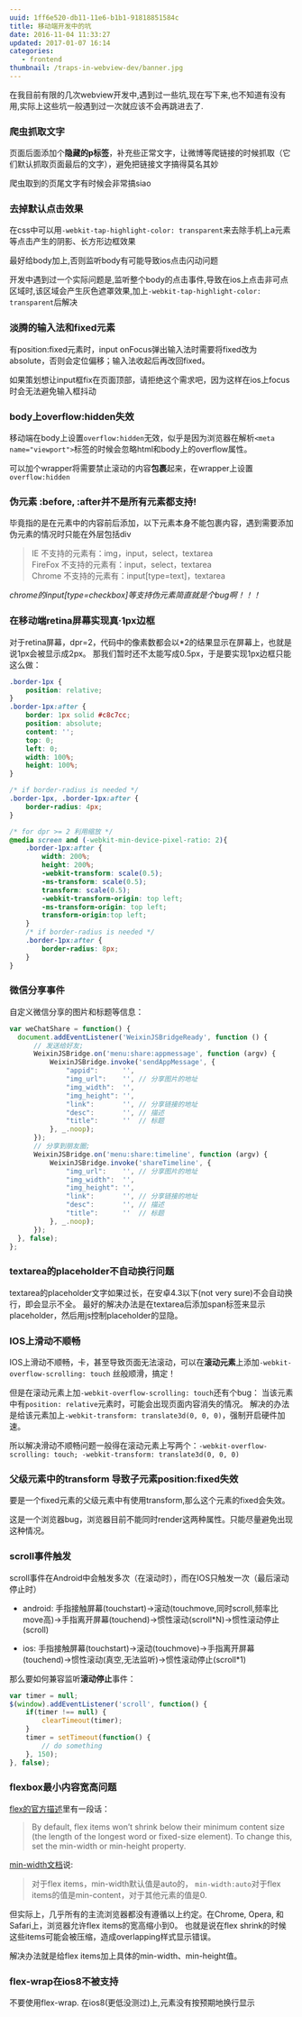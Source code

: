 ```yaml
---
uuid: 1ff6e520-db11-11e6-b1b1-91818851584c
title: 移动端开发中的坑
date: 2016-11-04 11:33:27
updated: 2017-01-07 16:14
categories: 
   - frontend 
thumbnail: /traps-in-webview-dev/banner.jpg
---
```


在我目前有限的几次webview开发中,遇到过一些坑,现在写下来,也不知道有没有用,实际上这些坑一般遇到过一次就应该不会再跳进去了.

### 爬虫抓取文字

页面后面添加个**隐藏的p标签**，补充些正常文字，让微博等爬链接的时候抓取（它们默认抓取页面最后的文字），避免把链接文字搞得莫名其妙 

爬虫取到的页尾文字有时候会非常搞siao

### 去掉默认点击效果

在css中可以用`-webkit-tap-highlight-color: transparent`来去除手机上a元素等点击产生的阴影、长方形边框效果

最好给body加上,否则监听body有可能导致ios点击闪动问题

开发中遇到过一个实际问题是,监听整个body的点击事件,导致在ios上点击非可点区域时,该区域会产生灰色遮罩效果,加上`-webkit-tap-highlight-color: transparent`后解决

### 淡腾的输入法和fixed元素

有position:fixed元素时，input onFocus弹出输入法时需要将fixed改为absolute，否则会定位偏移；输入法收起后再改回fixed。             

如果策划想让input框fix在页面顶部，请拒绝这个需求吧，因为这样在ios上focus时会无法避免输入框抖动

### body上overflow:hidden失效

移动端在body上设置`overflow:hidden`无效，似乎是因为浏览器在解析`<meta name="viewport">`标签的时候会忽略html和body上的overflow属性。

可以加个wrapper将需要禁止滚动的内容**包裹**起来，在wrapper上设置`overflow:hidden`

### 伪元素 :before, :after并不是所有元素都支持!

毕竟指的是在元素中的内容前后添加，以下元素本身不能包裹内容，遇到需要添加伪元素的情况时只能在外层包括div                  
    
> IE 不支持的元素有：img，input，select，textarea      
> FireFox 不支持的元素有：input，select，textarea     
> Chrome 不支持的元素有：input[type=text]，textarea      

*chrome的input[type=checkbox]等支持伪元素简直就是个bug啊！！！*

### 在移动端retina屏幕实现真·1px边框

对于retina屏幕，dpr=2，代码中的像素数都会以*2的结果显示在屏幕上，也就是说1px会被显示成2px。
那我们暂时还不太能写成0.5px，于是要实现1px边框只能这么做：

```css          
.border-1px {
    position: relative;
}
.border-1px:after {
    border: 1px solid #c8c7cc;
    position: absolute; 
    content: ''; 
    top: 0; 
    left: 0; 
    width: 100%; 
    height: 100%; 
}

/* if border-radius is needed */
.border-1px, .border-1px:after {
    border-radius: 4px;
}

/* for dpr >= 2 利用缩放 */
@media screen and (-webkit-min-device-pixel-ratio: 2){
    .border-1px:after {
        width: 200%; 
        height: 200%;
        -webkit-transform: scale(0.5); 
        -ms-transform: scale(0.5); 
        transform: scale(0.5);
        -webkit-transform-origin: top left; 
        -ms-transform-origin: top left; 
        transform-origin:top left;
    }
    /* if border-radius is needed */
    .border-1px:after {
        border-radius: 8px;
    }
}           
```

### 微信分享事件

自定义微信分享的图片和标题等信息：

```js
var weChatShare = function() {
  document.addEventListener('WeixinJSBridgeReady', function () {
      // 发送给好友;
      WeixinJSBridge.on('menu:share:appmessage', function (argv) {
          WeixinJSBridge.invoke('sendAppMessage', {
              "appid":      '',
              "img_url":    '', // 分享图片的地址
              "img_width":  '', 
              "img_height": '',
              "link":       '', // 分享链接的地址
              "desc":       '', // 描述
              "title":      ''  // 标题 
          }, _.noop);
      });
      // 分享到朋友圈;
      WeixinJSBridge.on('menu:share:timeline', function (argv) {
          WeixinJSBridge.invoke('shareTimeline', {
              "img_url":    '', // 分享图片的地址
              "img_width":  '', 
              "img_height": '',
              "link":       '', // 分享链接的地址
              "desc":       '', // 描述
              "title":      ''  // 标题 
          }, _.noop);
      });
  }, false);
};
```
  
### textarea的placeholder不自动换行问题

textarea的placeholder文字如果过长，在安卓4.3以下(not very sure)不会自动换行，即会显示不全。
最好的解决办法是在textarea后添加span标签来显示placeholder，然后用js控制placeholder的显隐。

### IOS上滑动不顺畅

IOS上滑动不顺畅，卡，甚至导致页面无法滚动，可以在**滚动元素**上添加`-webkit-overflow-scrolling: touch` 丝般顺滑，搞定！ 

但是在滚动元素上加`-webkit-overflow-scrolling: touch`还有个bug：
当该元素中有`position: relative`元素时，可能会出现页面内容消失的情况。
解决的办法是给该元素加上`-webkit-transform: translate3d(0, 0, 0)`，强制开启硬件加速。

所以解决滑动不顺畅问题一般得在滚动元素上写两个：`-webkit-overflow-scrolling: touch; -webkit-transform: translate3d(0, 0, 0)`

### 父级元素中的transform 导致子元素position:fixed失效

要是一个fixed元素的父级元素中有使用transform,那么这个元素的fixed会失效。

这是一个浏览器bug，浏览器目前不能同时render这两种属性。只能尽量避免出现这种情况。

### scroll事件触发

scroll事件在Android中会触发多次（在滚动时），而在IOS只触发一次（最后滚动停止时）

* android: 手指接触屏幕(touchstart)->滚动(touchmove,同时scroll,频率比move高)->手指离开屏幕(touchend)->惯性滚动(scroll*N)->惯性滚动停止(scroll)

* ios: 手指接触屏幕(touchstart)->滚动(touchmove)->手指离开屏幕(touchend)->惯性滚动(真空,无法监听)->惯性滚动停止(scroll*1)


那么要如何兼容监听**滚动停止**事件：

```js
var timer = null;
$(window).addEventListener('scroll', function() {
    if(timer !== null) {
        clearTimeout(timer);        
    }
    timer = setTimeout(function() {
        // do something
    }, 150);
}, false);
```

### flexbox最小内容宽高问题

[flex的官方描述](https://www.w3.org/TR/css-flexbox/#flex-common)里有一段话：

> By default, flex items won’t shrink below their minimum content size (the length of the longest word or fixed-size element). 
To change this, set the min-width or min-height property.

[min-width文档](https://developer.mozilla.org/en-US/docs/Web/CSS/min-width)说:

> 对于flex items，min-width默认值是auto的，
`min-width:auto`对于flex items的值是min-content，对于其他元素的值是0.

但实际上，几乎所有的主流浏览器都没有遵循以上约定。在Chrome, Opera, 和Safari上，浏览器允许flex items的宽高缩小到0。
也就是说在flex shrink的时候这些items可能会被压缩，造成overlapping样式显示错误。

解决办法就是给flex items加上具体的min-width、min-height值。

### flex-wrap在ios8不被支持

不要使用flex-wrap. 在ios8(更低没测过)上,元素没有按预期地换行显示

